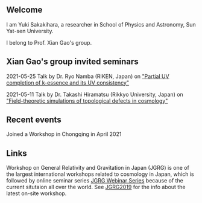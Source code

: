 ## Welcome

I am Yuki Sakakihara, a researcher in School of Physics and Astronomy, Sun Yat-sen University.

I belong to Prof. Xian Gao's group.

## Xian Gao's group invited seminars

2021-05-25 Talk by Dr. Ryo Namba (RIKEN, Japan) on ["Partial UV completion of k-essence and its UV consistency"](https://yuki-sakakihara.github.io/invited_seminars)

2021-05-11 Talk by Dr. Takashi Hiramatsu (Rikkyo University, Japan) on ["Field-theoretic simulations of topological defects in cosmology"](https://yuki-sakakihara.github.io/invited_seminars)

## Recent events

Joined a Workshop in Chongqing in April 2021

## Links

Workshop on General Relativity and Gravitation in Japan (JGRG) is one of the largest international workshops related to cosmology in Japan, 
which is followed by online seminar series
[JGRG Webinar Series](https://sites.google.com/view/online-jgrg/webinar-series) because of the current situtaion all over the world.
See [JGRG2019](http://www.research.kobe-u.ac.jp/fsci-pacos/jgrg29/test.html) for the info about the latest on-site workshop. 

<!--The followings are just notes for me.
You can use the [editor on GitHub](https://github.com/yuki-sakakihara/yuki-sakakihara.github.io/edit/main/index.md) to maintain and preview the content for your website in Markdown files.
Whenever you commit to this repository, GitHub Pages will run [Jekyll](https://jekyllrb.com/) to rebuild the pages in your site, from the content in your Markdown files.
Markdown is a lightweight and easy-to-use syntax for styling your writing. It includes conventions for
**Bold** and _Italic_ and `Code` text
[Link](url) and ![Image](src)
For more details see [GitHub Flavored Markdown](https://guides.github.com/features/mastering-markdown/).-->


